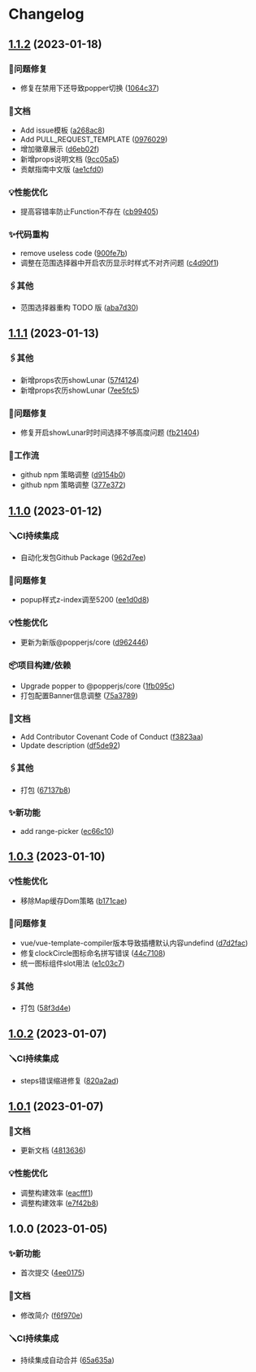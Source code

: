 # Changelog

## [1.1.2](https://github.com/LIjiAngChen8/datepicker-pro-vue/compare/v1.1.1...v1.1.2) (2023-01-18)


### 🐛问题修复

* 修复在禁用下还导致popper切换 ([1064c37](https://github.com/LIjiAngChen8/datepicker-pro-vue/commit/1064c37c5f2cfeaaa083a2ae358bf1745a7a6654))


### 📄文档

* Add issue模板 ([a268ac8](https://github.com/LIjiAngChen8/datepicker-pro-vue/commit/a268ac8346ddb26c42980dde3d4d533f46e10740))
* Add PULL_REQUEST_TEMPLATE ([0976029](https://github.com/LIjiAngChen8/datepicker-pro-vue/commit/0976029bb79e374e9ad4ab2344510441cbb75e4f))
* 增加徽章展示 ([d6eb02f](https://github.com/LIjiAngChen8/datepicker-pro-vue/commit/d6eb02f7b5d03fd1f849899ad7ea5048aa0e9c69))
* 新增props说明文档 ([9cc05a5](https://github.com/LIjiAngChen8/datepicker-pro-vue/commit/9cc05a50a2f2be2b7f2740930d7196e26b1cc736))
* 贡献指南中文版 ([ae1cfd0](https://github.com/LIjiAngChen8/datepicker-pro-vue/commit/ae1cfd0032e7389902d1b55b8446e5dfc024ed6c))


### 💡性能优化

* 提高容错率防止Function不存在 ([cb99405](https://github.com/LIjiAngChen8/datepicker-pro-vue/commit/cb99405fc44c0a3b42462bfd36a00958cf6cd0cb))


### ✨代码重构

* remove useless code ([900fe7b](https://github.com/LIjiAngChen8/datepicker-pro-vue/commit/900fe7bee61bc7f9395ff43b0ba37c2d0da6930b))
* 调整在范围选择器中开启农历显示时样式不对齐问题 ([c4d90f1](https://github.com/LIjiAngChen8/datepicker-pro-vue/commit/c4d90f146e5b9742c05b580599530f18781f6fef))


### 🖇️其他

* 范围选择器重构 TODO 版 ([aba7d30](https://github.com/LIjiAngChen8/datepicker-pro-vue/commit/aba7d3091403014c8ffdaffb306b44b9a39a0e88))

## [1.1.1](https://github.com/LIjiAngChen8/datepicker-pro-vue/compare/v1.1.0...v1.1.1) (2023-01-13)


### 🖇️其他

* 新增props农历showLunar ([57f4124](https://github.com/LIjiAngChen8/datepicker-pro-vue/commit/57f4124e0eaadce25f83f6350175ef08089b1fc9))
* 新增props农历showLunar ([7ee5fc5](https://github.com/LIjiAngChen8/datepicker-pro-vue/commit/7ee5fc5fe35841e8c7c5aaae24d6412d4ea8a7cd))


### 🐛问题修复

* 修复开启showLunar时时间选择不够高度问题 ([fb21404](https://github.com/LIjiAngChen8/datepicker-pro-vue/commit/fb21404aedb317e96f8fa9d1e9f9f227d6fc15f8))


### 🔖工作流

* github npm 策略调整 ([d9154b0](https://github.com/LIjiAngChen8/datepicker-pro-vue/commit/d9154b06b6e4a16900304f1e8e5e232089914c59))
* github npm 策略调整 ([377e372](https://github.com/LIjiAngChen8/datepicker-pro-vue/commit/377e372b5b62a82ad82b812c44f817b29aee606c))

## [1.1.0](https://github.com/LIjiAngChen8/datepicker-pro-vue/compare/v1.0.3...v1.1.0) (2023-01-12)


### 🪛CI持续集成

* 自动化发包Github Package ([962d7ee](https://github.com/LIjiAngChen8/datepicker-pro-vue/commit/962d7ee38baa6f11e5fc84aba42e1493f6618fc4))


### 🐛问题修复

* popup样式z-index调至5200 ([ee1d0d8](https://github.com/LIjiAngChen8/datepicker-pro-vue/commit/ee1d0d86163d86d7cc4f7e7dffb91182562d4136))


### 💡性能优化

* 更新为新版@popperjs/core ([d962446](https://github.com/LIjiAngChen8/datepicker-pro-vue/commit/d962446e899094b727bd39fafaa062f991917bd8))


### 📦项目构建/依赖

* Upgrade popper to @popperjs/core ([1fb095c](https://github.com/LIjiAngChen8/datepicker-pro-vue/commit/1fb095c796b048834d1f3fd920c004be2ecfa5d9))
* 打包配置Banner信息调整 ([75a3789](https://github.com/LIjiAngChen8/datepicker-pro-vue/commit/75a37896a31e6aa4fdc5e5a3d8c3882141837e44))


### 📄文档

* Add Contributor Covenant Code of Conduct ([f3823aa](https://github.com/LIjiAngChen8/datepicker-pro-vue/commit/f3823aa68fd06c5dd500447fcae7d85e455dfe06))
* Update description ([df5de92](https://github.com/LIjiAngChen8/datepicker-pro-vue/commit/df5de92bc784efda5f31e7d7f1d28111e4e06b51))


### 🖇️其他

* 打包 ([67137b8](https://github.com/LIjiAngChen8/datepicker-pro-vue/commit/67137b8f7ce193a3770dd8b53f9ef5a1f967cefc))


### ✨新功能

* add range-picker ([ec66c10](https://github.com/LIjiAngChen8/datepicker-pro-vue/commit/ec66c1057e10d178dc5cba501e534b39c650b046))

## [1.0.3](https://github.com/LIjiAngChen8/datepicker-pro-vue/compare/v1.0.2...v1.0.3) (2023-01-10)


### 💡性能优化

* 移除Map缓存Dom策略 ([b171cae](https://github.com/LIjiAngChen8/datepicker-pro-vue/commit/b171cae556f6e627b0894d748682a039304dc50a))


### 🐛问题修复

* vue/vue-template-compiler版本导致插槽默认内容undefind ([d7d2fac](https://github.com/LIjiAngChen8/datepicker-pro-vue/commit/d7d2fac4722f56c909e8a83367b99300a94702b1))
* 修复clockCircle图标命名拼写错误 ([44c7108](https://github.com/LIjiAngChen8/datepicker-pro-vue/commit/44c710872b3c132f9c1ae9c6160e789dd9f5245f))
* 统一图标组件slot用法 ([e1c03c7](https://github.com/LIjiAngChen8/datepicker-pro-vue/commit/e1c03c713dcfcb389170181cb1ee158bd2a1bc01))


### 🖇️其他

* 打包 ([58f3d4e](https://github.com/LIjiAngChen8/datepicker-pro-vue/commit/58f3d4eed41944022e92f3eed62e0d6d42d757b2))

## [1.0.2](https://github.com/LIjiAngChen8/datepicker-pro-vue/compare/v1.0.1...v1.0.2) (2023-01-07)


### 🪛CI持续集成

* steps错误缩进修复 ([820a2ad](https://github.com/LIjiAngChen8/datepicker-pro-vue/commit/820a2ad2919d7a124bcdd052670eedbb4a2c079a))

## [1.0.1](https://github.com/LIjiAngChen8/datepicker-pro-vue/compare/v1.0.0...v1.0.1) (2023-01-07)


### 📄文档

* 更新文档 ([4813636](https://github.com/LIjiAngChen8/datepicker-pro-vue/commit/481363678c5f925007ad324fc3748f3f8c1784b5))


### 💡性能优化

* 调整构建效率 ([eacfff1](https://github.com/LIjiAngChen8/datepicker-pro-vue/commit/eacfff13f63c725104149c307255cc06ddb2d823))
* 调整构建效率 ([e7f42b8](https://github.com/LIjiAngChen8/datepicker-pro-vue/commit/e7f42b8670db6363c4b1fdbf8421e7c930507487))

## 1.0.0 (2023-01-05)


### ✨新功能

* 首次提交 ([4ee0175](https://github.com/LIjiAngChen8/datepicker-pro-vue/commit/4ee0175a29e794265c7cb70fdb1af6502389e8c3))


### 📄文档

* 修改简介 ([f6f970e](https://github.com/LIjiAngChen8/datepicker-pro-vue/commit/f6f970e3d20b407c643381463fab6104b3f8aacd))


### 🪛CI持续集成

* 持续集成自动合并 ([65a635a](https://github.com/LIjiAngChen8/datepicker-pro-vue/commit/65a635a11835bcb7bbbcf5307c483ba6d04231c3))
